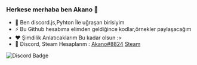 ### Herkese merhaba ben Akano 👋


- 💬 Ben discord.js,Pyhton İle uğraşan birisiyim
- ⚡ Bu Github hesabıma elimden geldiğince kodlar,örnekler paylaşacağım
- ❤️ Şimdilik Anlatıcaklarım Bu kadar olsun :>
- 🥳 Discord, Steam Hesaplarım : [Akano#8824](https://discord.com/channels/@me) [Steam](https://steamcommunity.com/profiles/76561199044085364)



![Discord Badge](https://media.discordapp.net/attachments/608711485849337856/818117396626800680/eyes9.gif)


